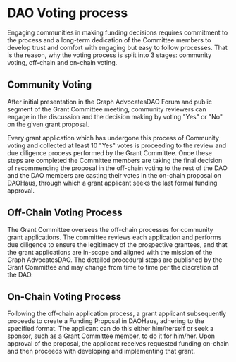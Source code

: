 # DAO Voting process

Engaging communities in making funding decisions requires commitment to the process and a long-term dedication of the Committee members to develop trust and comfort with engaging but easy to follow processes. That is the reason, why the voting process is split into 3 stages: community voting, off-chain and on-chain voting. 

## Community Voting
After initial presentation in the Graph AdvocatesDAO Forum and public segment of the Grant Committee meeting, community reviewers can engage in the discussion and the decision making by voting "Yes" or "No" on the given grant proposal. 

Every grant application which has undergone this process of Community voting and collected at least 10 "Yes" votes is proceeding to the review and due diligence process performed by the Grant Committee. Once these steps are completed the Committee members are taking the final decision of recommending the proposal in the off-chain voting to the rest of the DAO and the DAO members are casting their votes in the on-chain proposal on DAOHaus, through which a grant applicant seeks the last formal funding approval.

## Off-Chain Voting Process 
The Grant Committee oversees the off-chain processes for community grant applications. The committee reviews each application and performs due diligence to ensure the legitimacy of the prospective grantees, and that the grant applications are in-scope and aligned with the mission of the Graph AdvocatesDAO. The detailed procedural steps are published by the Grant Committee and may change from time to time per the discretion of the DAO. 

## On-Chain Voting Process
Following the off-chain application process, a grant applicant subsequently proceeds to create a Funding Proposal in DAOHaus, adhering to the specified format. The applicant can do this either him/herself or seek a sponsor, such as a Grant Committee member, to do it for him/her. Upon approval of the proposal, the applicant receives requested funding on-chain and then proceeds with developing and implementing that grant. 
